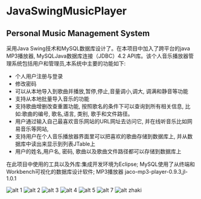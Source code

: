 # JavaSwingMusicPlayer


## Personal Music Management System

采用Java Swing技术和MySQL数据库设计了。在本项目中加入了跨平台的java MP3播放器, MySQLJava数据库连接（JDBC）4.2 API库。该个人音乐播放器管理系统包括用户和管理员,本系统中主要的功能如下:

- 个人用户注册与登录
- 修改密码
- 可以从本地导入到歌曲并播放,暂停,停止,音量调小,调大, 调满和静音等功能
- 支持从本地批量导入音乐的功能
- 支持歌曲增删改查重置功能, 按照歌名的条件下可以查询到所有相关信息, 比如:歌曲的编号, 歌名,语言, 类别, 歌手和文件路径。
- 用户通过输入自己最喜欢音乐网站的URL网址去访问它, 并在线听音乐比如网易音乐等网站,
- 支持用户在个人音乐播放器界面里可以把喜欢的歌曲存储到数据库上, 并从数据库中读出来显示到列表JTable上
- 用户的姓名,用户名, 密码, 歌曲以及歌曲文件路径都可以存储到数据库上

在此项目中使用的工具以及外库:集成开发环境为Eclipse; 
MySQL使用了从终端和Workbench可视化的数据库设计软件;
MP3播放器 jaco-mp3-player-0.9.3,jl-1.0.1


![alt 1](https://github.com/zhaki01/JavaSwingMusicPlayer/blob/16fd8e5766a3e6817c0276b647c1032864779971/JavaMusic/Untitled.png)
![alt 2](https://github.com/zhaki01/JavaSwingMusicPlayer/blob/16fd8e5766a3e6817c0276b647c1032864779971/JavaMusic/2.png)
![alt 3](https://github.com/zhaki01/JavaSwingMusicPlayer/blob/16fd8e5766a3e6817c0276b647c1032864779971/JavaMusic/3.png)
![alt 4](https://github.com/zhaki01/JavaSwingMusicPlayer/blob/16fd8e5766a3e6817c0276b647c1032864779971/JavaMusic/4.png)
![alt 5](https://github.com/zhaki01/JavaSwingMusicPlayer/blob/16fd8e5766a3e6817c0276b647c1032864779971/JavaMusic/5.png)
![alt 7](https://github.com/zhaki01/JavaSwingMusicPlayer/blob/16fd8e5766a3e6817c0276b647c1032864779971/JavaMusic/7.png)
![alt zhaki](https://github.com/zhaki01/JavaSwingMusicPlayer/blob/acbff148da3a91cfb2c3fbfb2e1fd499e011d7ad/JavaMusic/8.png)
